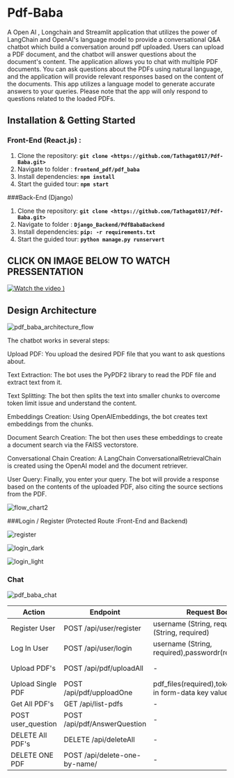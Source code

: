 # Pdf-Baba
A Open AI , Longchain and  Streamlit application that utilizes the power of LangChain and OpenAI's language model to provide a conversational Q&A chatbot which build a conversation around pdf uploaded. Users can upload a PDF document, and the chatbot will answer questions about the document's content. The application allows you to chat with multiple PDF documents. You can ask questions about the PDFs using natural language, and the application will provide relevant responses based on the content of the documents. This app utilizes a language model to generate accurate answers to your queries. Please note that the app will only respond to questions related to the loaded PDFs.

## **Installation & Getting Started**
### Front-End (React.js) :
1. Clone the repository: **`git clone <https://github.com/Tathagat017/Pdf-Baba.git>`**
2. Navigate to folder : **`frontend_pdf/pdf_baba`**
3. Install dependencies: **`npm install`**
4. Start the guided tour: **`npm start`**

###Back-End (Django)
1. Clone the repository: **`git clone <https://github.com/Tathagat017/Pdf-Baba.git>`**
2. Navigate to folder : **`Django_Backend/PdfBabaBackend`**
3. Install dependencies: **`pip: -r requirements.txt`**
4. Start the guided tour: **`python manage.py runservert`**

## CLICK ON IMAGE BELOW TO WATCH PRESSENTATION
[![Watch the video](https://cdn.movavi.io/pages/0012/74/9211a347fc630483f3edf014cde647c0a7669c34.webp)
)](https://vimeo.com/861875160/0104dd27d8?share=copy)

## Design Architecture
![pdf_baba_architecture_flow](https://github.com/Tathagat017/Pdf-Baba/assets/114250830/9385b5a1-a485-4cd6-8bab-add4ec7981a9)


The chatbot works in several steps:

Upload PDF: You upload the desired PDF file that you want to ask questions about.

Text Extraction: The bot uses the PyPDF2 library to read the PDF file and extract text from it.

Text Splitting: The bot then splits the text into smaller chunks to overcome token limit issue and understand the content.

Embeddings Creation: Using OpenAIEmbeddings, the bot creates text embeddings from the chunks.

Document Search Creation: The bot then uses these embeddings to create a document search via the FAISS vectorstore.

Conversational Chain Creation: A LangChain ConversationalRetrievalChain is created using the OpenAI model and the document retriever.

User Query: Finally, you enter your query. The bot will provide a response based on the contents of the uploaded PDF, also citing the source sections from the PDF.

![flow_chart2](https://github.com/Tathagat017/Pdf-Baba/assets/114250830/b8067abb-fea7-4839-82b5-42a3b9b8bb78)

###Login / Register (Protected Route :Front-End and Backend)

![register](https://github.com/Tathagat017/Pdf-Baba/assets/114250830/f9c0aa76-d386-48dc-a812-b8aeea5402fb)

![login_dark](https://github.com/Tathagat017/Pdf-Baba/assets/114250830/d0498302-a86c-4d10-90e4-f28478de95cd)

![login_light](https://github.com/Tathagat017/Pdf-Baba/assets/114250830/5f438314-91a1-4ef1-8f58-f0c831100b82)

### Chat 

![pdf_baba_chat](https://github.com/Tathagat017/Pdf-Baba/assets/114250830/9af8204a-84ab-4089-8596-3c5ddd83a3ab)


| Action | Endpoint | Request Body | Response |
| --- | --- | --- | --- |
| Register User | POST /api/user/register | username (String, required), email (String, required) | User object with id, username, email |
| Log In User | POST /api/user/login | username (String, required),passwordr(required) | User object with id, username, email, access token |
| Upload PDF's  | POST /api/pdf/uploadAll | - | pdf_files(required),token(required) in form-data key value pair  |
| Upload Single PDF | POST /api/pdf/upploadOne | pdf_files(required),token(required) in form-data key value pair  |
| Get All PDF's | GET /api/list-pdfs | - | Array of pdf_names |
| POST user_question | POST /api/pdf/AnswerQuestion | - | JSON Response with ChatBot Answer |
| DELETE All PDF's | DELETE /api/deleteAll | - | Delete all Pdf's |
| DELETE ONE PDF | POST /api/delete-one-by-name/ | - | pdf_files(required),token(required) in form-data key value pair | - | json response - All instance of file deleted|

